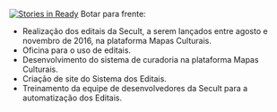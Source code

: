 [![Stories in Ready](https://badge.waffle.io/Mutirao/Sistema-Editais.png?label=ready&title=Ready)](https://waffle.io/Mutirao/Sistema-Editais)
Botar para frente:

- Realização dos editais da Secult, a serem lançados entre  agosto e novembro de 2016, na plataforma Mapas Culturais.
- Oficina para o uso de editais. 
- Desenvolvimento do sistema de curadoria na plataforma Mapas Culturais. 
- Criação de site do Sistema dos Editais.
- Treinamento da equipe de desenvolvedores da Secult para a automatização dos Editais.
